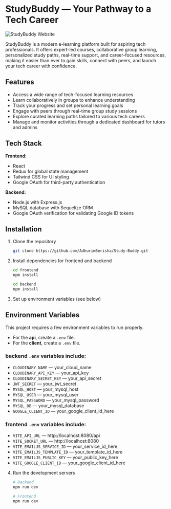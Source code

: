 # StudyBuddy — Your Pathway to a Tech Career

![StudyBuddy Website](./StudyBuddy.png)

StudyBuddy is a modern e-learning platform built for aspiring tech professionals. It offers expert-led courses, collaborative group learning, personalized study paths, real-time support, and career-focused resources, making it easier than ever to gain skills, connect with peers, and launch your tech career with confidence.

## Features

- Access a wide range of tech-focused learning resources
- Learn collaboratively in groups to enhance understanding
- Track your progress and set personal learning goals
- Engage with peers through real-time group study sessions
- Explore curated learning paths tailored to various tech careers
- Manage and monitor activities through a dedicated dashboard for tutors and admins

## Tech Stack

**Frontend:**
- React
- Redux for global state management
- Tailwind CSS for UI styling
- Google OAuth for third-party authentication

**Backend:**
- Node.js with Express.js
- MySQL database with Sequelize ORM
- Google OAuth verification for validating Google ID tokens

## Installation

1. Clone the repository

   ```bash
   git clone https://github.com/AdhurimBerisha/Study-Buddy.git
   ```

2. Install dependencies for frontend and backend

   ```bash
   cd frontend
   npm install

   cd backend
   npm install
   ```

3. Set up environment variables (see below)

## Environment Variables

This project requires a few environment variables to run properly.

- For the **api**, create a `.env` file.  
- For the **client**, create a `.env` file.

### backend `.env` variables include:
- `CLOUDINARY_NAME` — your_cloud_name
- `CLOUDINARY_API_KEY` — your_api_key
- `CLOUDINARY_SECRET_KEY` — your_api_secret
- `JWT_SECRET` — your_jwt_secret
- `MYSQL_HOST` — your_mysql_host
- `MYSQL_USER` — your_mysql_user
- `MYSQL_PASSWORD` — your_mysql_password
- `MYSQL_DB` — your_mysql_database
- `GOOGLE_CLIENT_ID` — your_google_client_id_here  

### frontend `.env` variables include:
- `VITE_API_URL` — http://localhost:8080/api
- `VITE_SOCKET_URL` — http://localhost:8080
- `VITE_EMAILJS_SERVICE_ID` — your_service_id_here
- `VITE_EMAILJS_TEMPLATE_ID` — your_template_id_here
- `VITE_EMAILJS_PUBLIC_KEY` — your_public_key_here
- `VITE_GOOGLE_CLIENT_ID` — your_google_client_id_here 

4. Run the development servers

   ```bash
   # Backend
   npm run dev

   # Frontend
   npm run dev
   ```
